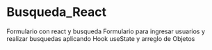 # Busqueda_React
Formulario con react y busqueda
Formulario para ingresar usuarios y realizar busquedas aplicando Hook useState y arreglo de Objetos
